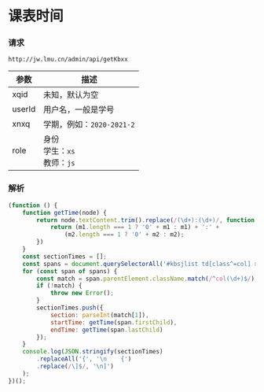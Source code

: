 # 课表时间

### 请求

`http://jw.lmu.cn/admin/api/getKbxx`

| 参数 | 描述 |
| ---- | ---- |
| xqid | 未知，默认为空 |
| userId | 用户名，一般是学号 |
| xnxq | 学期，例如：`2020-2021-2` |
| role | 身份<br>学生：`xs`<br>教师：`js` |

### 解析

```javascript
(function () {
    function getTime(node) {
        return node.textContent.trim().replace(/(\d+):(\d+)/, function (m, m1, m2) {
            return (m1.length === 1 ? '0' + m1 : m1) + ':' +
                (m2.length === 1 ? '0' + m2 : m2);
        })
    }
    const sectionTimes = [];
    const spans = document.querySelectorAll('#kbsjlist td[class^=col] > span');
    for (const span of spans) {
        const match = span.parentElement.className.match(/^col(\d+)$/);
        if (!match) {
            throw new Error();
        }
        sectionTimes.push({
            section: parseInt(match[1]),
            startTime: getTime(span.firstChild),
            endTime: getTime(span.lastChild)
        });
    }
    console.log(JSON.stringify(sectionTimes)
        .replaceAll('{', '\n    {')
        .replace(/\]$/, '\n]')
    );
})();
```
